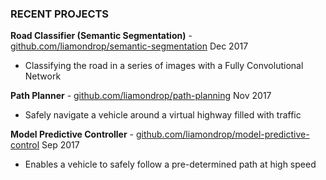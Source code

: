### RECENT PROJECTS

**Road Classifier (Semantic Segmentation)** - [github.com/liamondrop/semantic-segmentation](https://github.com/liamondrop/semantic-segmentation) <span class="date">Dec 2017</span>
  - Classifying the road in a series of images with a Fully Convolutional Network

**Path Planner** - [github.com/liamondrop/path-planning](https://github.com/liamondrop/path-planning) <span class="date">Nov 2017</span>
  - Safely navigate a vehicle around a virtual highway filled with traffic

**Model Predictive Controller** - [github.com/liamondrop/model-predictive-control](https://github.com/liamondrop/model-predictive-control) <span class="date">Sep 2017</span>
  - Enables a vehicle to safely follow a pre-determined path at high speed
